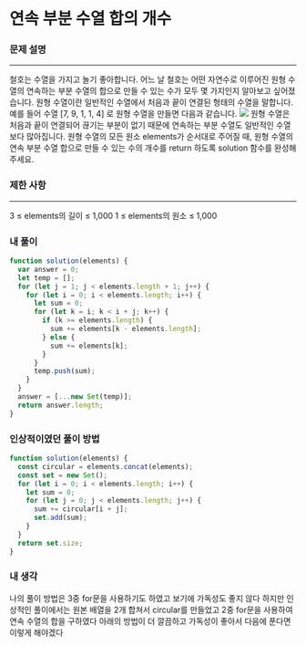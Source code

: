 # 연속 부분 수열 합의 개수

### 문제 설명

---

철호는 수열을 가지고 놀기 좋아합니다. 어느 날 철호는 어떤 자연수로 이루어진 원형 수열의 연속하는 부분 수열의 합으로 만들 수 있는 수가 모두 몇 가지인지 알아보고 싶어졌습니다. 원형 수열이란 일반적인 수열에서 처음과 끝이 연결된 형태의 수열을 말합니다. 예를 들어 수열 [7, 9, 1, 1, 4] 로 원형 수열을 만들면 다음과 같습니다.
<img src="https://grepp-programmers.s3.ap-northeast-2.amazonaws.com/files/production/f207cd37-34dc-4cbd-96bb-83435bd6efd4/%EA%B7%B8%EB%A6%BC.png">
원형 수열은 처음과 끝이 연결되어 끊기는 부분이 없기 때문에 연속하는 부분 수열도 일반적인 수열보다 많아집니다.
원형 수열의 모든 원소 elements가 순서대로 주어질 때, 원형 수열의 연속 부분 수열 합으로 만들 수 있는 수의 개수를 return 하도록 solution 함수를 완성해주세요.

### 제한 사항

---

3 ≤ elements의 길이 ≤ 1,000
1 ≤ elements의 원소 ≤ 1,000

### 내 풀이

```javascript
function solution(elements) {
  var answer = 0;
  let temp = [];
  for (let j = 1; j < elements.length + 1; j++) {
    for (let i = 0; i < elements.length; i++) {
      let sum = 0;
      for (let k = i; k < i + j; k++) {
        if (k >= elements.length) {
          sum += elements[k - elements.length];
        } else {
          sum += elements[k];
        }
      }
      temp.push(sum);
    }
  }
  answer = [...new Set(temp)];
  return answer.length;
}
```

### 인상적이였던 풀이 방법

```javascript
function solution(elements) {
  const circular = elements.concat(elements);
  const set = new Set();
  for (let i = 0; i < elements.length; i++) {
    let sum = 0;
    for (let j = 0; j < elements.length; j++) {
      sum += circular[i + j];
      set.add(sum);
    }
  }
  return set.size;
}
```

### 내 생각

나의 풀이 방법은 3중 for문을 사용하기도 하였고 보기에 가독성도 좋지 않다
하지만 인상적인 풀이에서는 원본 배열을 2개 합쳐서 circular를 만들었고
2중 for문을 사용하여 연속 수열의 합을 구하였다 아래의 방법이 더 깔끔하고 가독성이 좋아서 다음에 푼다면 이렇게 해야겠다
